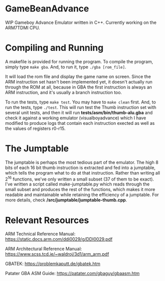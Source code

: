 # GameBeanAdvance
WIP Gameboy Advance Emulator written in C++. Currently working on the ARM7TDMI CPU.

# Compiling and Running
A makefile is provided for running the program. To compile the program, simply type `make gba`. And, to run it, type `./gba [rom_file]`.

It will load the rom file and display the game name on screen. Since the ARM instruction set hasn't been implemented yet, it doesn't actually run through the ROM at all, because in GBA the first instruction is always an ARM instruction, and it's usually a branch instruction too.

To run the tests, type `make test`. You may have to `make clean` first. And, to run the tests, type `./test`. This will run test the Thumb instruction set with several unit tests, and then it will run __tests/asm/bin/thumb-alu.gba__ and check it against a working emulator (visualboyadvance) which I have modified to produce logs that contain each instruction exected as well as the values of registers r0-r15.

# The Jumptable
The jumptable is perhaps the most tedious part of the emulator. The high 8 bits of each 16 bit thumb instruction is extracted and fed into a jumptable, which tells the program what to do at that instruction. Rather than writing all 2<sup>16</sup> functions, we've only written a small subset (37 of them to be exact). I've written a script called make-jumptable.py which reads through the small subset and produces the rest of the functions, which makes it more readable and maintainable while retaining the efficiency of a jumptable. For more details, check __/src/jumptable/jumptable-thumb.cpp__.

# Relevant Resources
ARM Technical Reference Manual: https://static.docs.arm.com/ddi0029/g/DDI0029.pdf

ARM Architectural Reference Manual: https://www.scss.tcd.ie/~waldroj/3d1/arm_arm.pdf

GBATEK: https://problemkaputt.de/gbatek.htm

Patater GBA ASM Guide: https://patater.com/gbaguy/gbaasm.htm